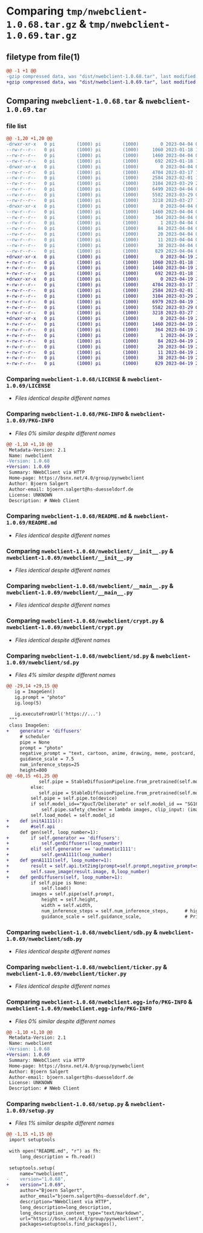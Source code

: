 # Comparing `tmp/nwebclient-1.0.68.tar.gz` & `tmp/nwebclient-1.0.69.tar.gz`

## filetype from file(1)

```diff
@@ -1 +1 @@
-gzip compressed data, was "dist/nwebclient-1.0.68.tar", last modified: Tue Apr  4 09:32:11 2023, max compression
+gzip compressed data, was "dist/nwebclient-1.0.69.tar", last modified: Wed Apr 19 20:16:53 2023, max compression
```

## Comparing `nwebclient-1.0.68.tar` & `nwebclient-1.0.69.tar`

### file list

```diff
@@ -1,20 +1,20 @@
-drwxr-xr-x   0 pi        (1000) pi        (1000)        0 2023-04-04 09:32:11.486804 nwebclient-1.0.68/
--rw-r--r--   0 pi        (1000) pi        (1000)     1060 2023-01-18 15:38:31.000000 nwebclient-1.0.68/LICENSE
--rw-r--r--   0 pi        (1000) pi        (1000)     1460 2023-04-04 09:32:11.486804 nwebclient-1.0.68/PKG-INFO
--rw-r--r--   0 pi        (1000) pi        (1000)      692 2023-01-18 15:38:31.000000 nwebclient-1.0.68/README.md
-drwxr-xr-x   0 pi        (1000) pi        (1000)        0 2023-04-04 09:32:11.486804 nwebclient-1.0.68/nwebclient/
--rw-r--r--   0 pi        (1000) pi        (1000)     4704 2023-03-17 18:34:02.000000 nwebclient-1.0.68/nwebclient/__init__.py
--rw-r--r--   0 pi        (1000) pi        (1000)     2584 2023-02-01 15:16:08.000000 nwebclient-1.0.68/nwebclient/__main__.py
--rw-r--r--   0 pi        (1000) pi        (1000)     3104 2023-03-29 20:50:31.000000 nwebclient-1.0.68/nwebclient/crypt.py
--rw-r--r--   0 pi        (1000) pi        (1000)     6499 2023-04-04 09:30:24.000000 nwebclient-1.0.68/nwebclient/sd.py
--rw-r--r--   0 pi        (1000) pi        (1000)     5582 2023-03-29 09:33:58.000000 nwebclient-1.0.68/nwebclient/sdb.py
--rw-r--r--   0 pi        (1000) pi        (1000)     3218 2023-03-27 16:42:32.000000 nwebclient-1.0.68/nwebclient/ticker.py
-drwxr-xr-x   0 pi        (1000) pi        (1000)        0 2023-04-04 09:32:11.486804 nwebclient-1.0.68/nwebclient.egg-info/
--rw-r--r--   0 pi        (1000) pi        (1000)     1460 2023-04-04 09:32:11.000000 nwebclient-1.0.68/nwebclient.egg-info/PKG-INFO
--rw-r--r--   0 pi        (1000) pi        (1000)      364 2023-04-04 09:32:11.000000 nwebclient-1.0.68/nwebclient.egg-info/SOURCES.txt
--rw-r--r--   0 pi        (1000) pi        (1000)        1 2023-04-04 09:32:11.000000 nwebclient-1.0.68/nwebclient.egg-info/dependency_links.txt
--rw-r--r--   0 pi        (1000) pi        (1000)       84 2023-04-04 09:32:11.000000 nwebclient-1.0.68/nwebclient.egg-info/entry_points.txt
--rw-r--r--   0 pi        (1000) pi        (1000)       20 2023-04-04 09:32:11.000000 nwebclient-1.0.68/nwebclient.egg-info/requires.txt
--rw-r--r--   0 pi        (1000) pi        (1000)       11 2023-04-04 09:32:11.000000 nwebclient-1.0.68/nwebclient.egg-info/top_level.txt
--rw-r--r--   0 pi        (1000) pi        (1000)       38 2023-04-04 09:32:11.486804 nwebclient-1.0.68/setup.cfg
--rw-r--r--   0 pi        (1000) pi        (1000)      829 2023-04-04 09:32:07.000000 nwebclient-1.0.68/setup.py
+drwxr-xr-x   0 pi        (1000) pi        (1000)        0 2023-04-19 20:16:53.527566 nwebclient-1.0.69/
+-rw-r--r--   0 pi        (1000) pi        (1000)     1060 2023-01-18 15:38:31.000000 nwebclient-1.0.69/LICENSE
+-rw-r--r--   0 pi        (1000) pi        (1000)     1460 2023-04-19 20:16:53.527566 nwebclient-1.0.69/PKG-INFO
+-rw-r--r--   0 pi        (1000) pi        (1000)      692 2023-01-18 15:38:31.000000 nwebclient-1.0.69/README.md
+drwxr-xr-x   0 pi        (1000) pi        (1000)        0 2023-04-19 20:16:53.527566 nwebclient-1.0.69/nwebclient/
+-rw-r--r--   0 pi        (1000) pi        (1000)     4704 2023-03-17 18:34:02.000000 nwebclient-1.0.69/nwebclient/__init__.py
+-rw-r--r--   0 pi        (1000) pi        (1000)     2584 2023-02-01 15:16:08.000000 nwebclient-1.0.69/nwebclient/__main__.py
+-rw-r--r--   0 pi        (1000) pi        (1000)     3104 2023-03-29 20:50:31.000000 nwebclient-1.0.69/nwebclient/crypt.py
+-rw-r--r--   0 pi        (1000) pi        (1000)     6979 2023-04-19 19:11:30.000000 nwebclient-1.0.69/nwebclient/sd.py
+-rw-r--r--   0 pi        (1000) pi        (1000)     5582 2023-03-29 09:33:58.000000 nwebclient-1.0.69/nwebclient/sdb.py
+-rw-r--r--   0 pi        (1000) pi        (1000)     3218 2023-03-27 16:42:32.000000 nwebclient-1.0.69/nwebclient/ticker.py
+drwxr-xr-x   0 pi        (1000) pi        (1000)        0 2023-04-19 20:16:53.527566 nwebclient-1.0.69/nwebclient.egg-info/
+-rw-r--r--   0 pi        (1000) pi        (1000)     1460 2023-04-19 20:16:53.000000 nwebclient-1.0.69/nwebclient.egg-info/PKG-INFO
+-rw-r--r--   0 pi        (1000) pi        (1000)      364 2023-04-19 20:16:53.000000 nwebclient-1.0.69/nwebclient.egg-info/SOURCES.txt
+-rw-r--r--   0 pi        (1000) pi        (1000)        1 2023-04-19 20:16:53.000000 nwebclient-1.0.69/nwebclient.egg-info/dependency_links.txt
+-rw-r--r--   0 pi        (1000) pi        (1000)       84 2023-04-19 20:16:53.000000 nwebclient-1.0.69/nwebclient.egg-info/entry_points.txt
+-rw-r--r--   0 pi        (1000) pi        (1000)       20 2023-04-19 20:16:53.000000 nwebclient-1.0.69/nwebclient.egg-info/requires.txt
+-rw-r--r--   0 pi        (1000) pi        (1000)       11 2023-04-19 20:16:53.000000 nwebclient-1.0.69/nwebclient.egg-info/top_level.txt
+-rw-r--r--   0 pi        (1000) pi        (1000)       38 2023-04-19 20:16:53.527566 nwebclient-1.0.69/setup.cfg
+-rw-r--r--   0 pi        (1000) pi        (1000)      829 2023-04-19 20:16:48.000000 nwebclient-1.0.69/setup.py
```

### Comparing `nwebclient-1.0.68/LICENSE` & `nwebclient-1.0.69/LICENSE`

 * *Files identical despite different names*

### Comparing `nwebclient-1.0.68/PKG-INFO` & `nwebclient-1.0.69/PKG-INFO`

 * *Files 0% similar despite different names*

```diff
@@ -1,10 +1,10 @@
 Metadata-Version: 2.1
 Name: nwebclient
-Version: 1.0.68
+Version: 1.0.69
 Summary: NWebClient via HTTP
 Home-page: https://bsnx.net/4.0/group/pynwebclient
 Author: Bjoern Salgert
 Author-email: bjoern.salgert@hs-duesseldorf.de
 License: UNKNOWN
 Description: # NWeb Client
```

### Comparing `nwebclient-1.0.68/README.md` & `nwebclient-1.0.69/README.md`

 * *Files identical despite different names*

### Comparing `nwebclient-1.0.68/nwebclient/__init__.py` & `nwebclient-1.0.69/nwebclient/__init__.py`

 * *Files identical despite different names*

### Comparing `nwebclient-1.0.68/nwebclient/__main__.py` & `nwebclient-1.0.69/nwebclient/__main__.py`

 * *Files identical despite different names*

### Comparing `nwebclient-1.0.68/nwebclient/crypt.py` & `nwebclient-1.0.69/nwebclient/crypt.py`

 * *Files identical despite different names*

### Comparing `nwebclient-1.0.68/nwebclient/sd.py` & `nwebclient-1.0.69/nwebclient/sd.py`

 * *Files 4% similar despite different names*

```diff
@@ -29,14 +29,15 @@
   ig = ImageGen()
   ig.prompt = "photo"
   ig.loop(5)
   
   ig.executeFromUrl('https://...')
 """
 class ImageGen:
+    generator = 'diffusers'
     # scheduler
     pipe = None
     prompt = "photo"
     negative_prompt = "text, cartoon, anime, drawing, meme, postcard, painting, ((fuzzy)), ((blurred)), ((low resolution)), ((b&w)), ((monochrome)), ambiguous, ((deformed)), oversaturated, ((out of shot)), ((incoherent)), (((glitched))), (((3d render))), cgi, ((incorrect anatomy)), bad hands, lowres, long body, ((blurry)), double, ((duplicate body parts)), (disfigured), (extra limbs), fused fingers, extra fingers, malformed hands, ((((mutated hands and fingers)))), conjoined, ((missing limbs)), logo, signature, mutated, jpeg artifacts, low quality, bad eyes, oversized, disproportionate, (((incorrect proportions))), exaggerated, (((aliasing)))"
     guidance_scale = 7.5
     num_inference_steps=25
     height=800
@@ -60,15 +61,25 @@
            self.pipe = StableDiffusionPipeline.from_pretrained(self.model_id, torch_dtype=torch.float16, revision=model_revision)
         else:
            self.pipe = StableDiffusionPipeline.from_pretrained(self.model_id, scheduler=self.scheduler, custom_pipeline="lpw_stable_diffusion", torch_dtype=torch.float16, revision=model_revision)
         self.pipe = self.pipe.to(device)
         if self.model_id=="XpucT/Deliberate" or self.model_id == "SG161222/Realistic_Vision_V1.4_Fantasy.ai":
             self.pipe.safety_checker = lambda images, clip_input: (images, False)
         self.load_model = self.model_id
+    def initA1111():
+        #self.api
     def gen(self, loop_number=1):
+        if self.generator == 'diffusers':
+            self.genDiffusers(loop_number)
+        elif self.generator == 'automatic1111':
+            self.genA1111(loop_number)
+    def genA1111(self, loop_number=1):  
+        result = self.api.txt2img(prompt=self.prompt,negative_prompt=self.negative_prompt, cfg_scale=7)
+        self.save_image(result.image, 0,loop_number)
+    def genDiffusers(self, loop_number=1):
         if self.pipe is None:
             self.load()
         images = self.pipe(self.prompt,
             height = self.height,
             width = self.width,
             num_inference_steps = self.num_inference_steps,      # higher better quali default=45
             guidance_scale = self.guidance_scale,                # Prioritize creativity  7.5  Prioritize prompt (higher)
```

### Comparing `nwebclient-1.0.68/nwebclient/sdb.py` & `nwebclient-1.0.69/nwebclient/sdb.py`

 * *Files identical despite different names*

### Comparing `nwebclient-1.0.68/nwebclient/ticker.py` & `nwebclient-1.0.69/nwebclient/ticker.py`

 * *Files identical despite different names*

### Comparing `nwebclient-1.0.68/nwebclient.egg-info/PKG-INFO` & `nwebclient-1.0.69/nwebclient.egg-info/PKG-INFO`

 * *Files 0% similar despite different names*

```diff
@@ -1,10 +1,10 @@
 Metadata-Version: 2.1
 Name: nwebclient
-Version: 1.0.68
+Version: 1.0.69
 Summary: NWebClient via HTTP
 Home-page: https://bsnx.net/4.0/group/pynwebclient
 Author: Bjoern Salgert
 Author-email: bjoern.salgert@hs-duesseldorf.de
 License: UNKNOWN
 Description: # NWeb Client
```

### Comparing `nwebclient-1.0.68/setup.py` & `nwebclient-1.0.69/setup.py`

 * *Files 1% similar despite different names*

```diff
@@ -1,15 +1,15 @@
 import setuptools
 
 with open("README.md", "r") as fh:
     long_description = fh.read()
 
 setuptools.setup(
     name="nwebclient",
-    version="1.0.68",
+    version="1.0.69",
     author="Bjoern Salgert",
     author_email="bjoern.salgert@hs-duesseldorf.de",
     description="NWebClient via HTTP",
     long_description=long_description,
     long_description_content_type="text/markdown",
     url="https://bsnx.net/4.0/group/pynwebclient",
     packages=setuptools.find_packages(),
```

